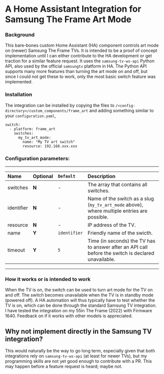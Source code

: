# A Home Assistant Integration for Samsung The Frame Art Mode

### Background

This bare-bones custom Home Assistant (HA) component controls art mode on (newer) Samsung The Frame TVs. It is intended to be a proof of concept implementation until I can either contribute to the HA development or get traction for a similar feature request. It uses the `samsung-tv-ws-api` Python API, also used by the official `samsungtv` platform in HA. The Python API supports many more features than turning the art mode on and off, but since I could not get these to work, only the most basic switch feature was implemented.

### Installation

The integration can be installed by copying the files to `/<config-directory>/custom_components/frame_art`  and adding something similar to your `configuration.yaml`,

```
switch:
  - platform: frame_art
    switches:
      my_tv_art_mode:
        name: "My TV art switch"
        resource: 192.168.xxx.xxx
```
### Configuration parameters:
---
| Name | Optional | `Default` | Description |
| :---- | :---- | :------- | :----------- |
| switches | **N** | - | The array that contains all switches.|
| identifier | **N** | - | Name of the switch as a slug (`my_tv_art_mode` above), where multiple entries are possible. |
| resource | **N**| - | IP address of the TV.|
| name | **Y** | `identifier` | Friendly name of the swicth.|
| timeout | **Y** | `5` | Time (in seconds) the TV has to answer after an API call before the switch is declared unavailable. |
---

### How it works or is intended to work

When the TV is on, the switch can be used to turn art mode for the TV on and off. The switch becomes unavailable when the TV is in standby mode (powered off). A HA automation will thus typically have to test whether the TV is on, which can be done through the standard Samsung TV integration. I have tested the integration on my 55in The Frame (2022) with Firmware 1640. Feedback on if it works with other models is appreciated.



## Why not implement directly in the Samsung TV integration?

This would naturally be the way to go long term, especially given that both integrations rely on  `samsung-tv-ws-api` (at least for newer TVs), but my programming skills are not yet good enough to contribute with a PR. This may happen before a feature request is heard; maybe not.
